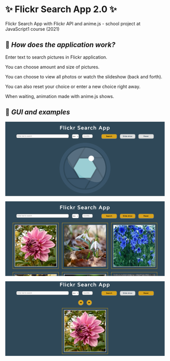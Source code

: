 # :sparkles: Flickr Search App 2.0 :sparkles:
Flickr Search App with Flickr API and anime.js - school project at JavaScript1 course (2021) 

## :pushpin: _How does the application work?_
Enter text to search pictures in Flickr application.

You can choose amount and size of pictures. 

You can choose to view all photos or watch the slideshow (back and forth).

You can also reset your choice or enter a new choice right away.

When waiting, animation made with anime.js shows.

## :pushpin: _GUI and examples_

![Flickr Search App 1](/img/flickr1.png)

![Flickr Search App 2](/img/flickr2.png)

![Flickr Search App 3](/img/flickr3.png)
